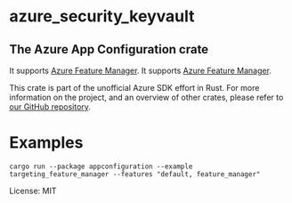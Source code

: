 # azure_security_keyvault

## The Azure App Configuration crate


It supports [Azure Feature Manager](https://learn.microsoft.com/en-us/azure/azure-app-configuration/overview).
It supports [Azure Feature Manager](https://learn.microsoft.com/en-us/azure/azure-app-configuration/manage-feature-flags).

This crate is part of the unofficial Azure SDK effort in Rust. For more
information on the project, and an overview of other crates, please refer to
[our GitHub repository](https://github.com/azure/azure-sdk-for-rust).


# Examples
`cargo run --package appconfiguration --example targeting_feature_manager --features "default, feature_manager"`

License: MIT
